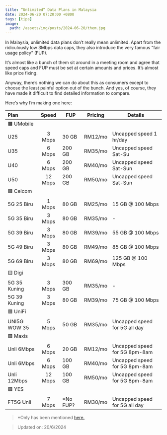 ```yaml
---
title: “Unlimited” Data Plans in Malaysia
date: 2024-06-20 07:20:00 +0800
tags: [tips]
image: 
  path: /assets/img/posts/2024-06-20/them.jpg
---
```


In Malaysia, unlimited data plans don’t really mean unlimited. Apart from the ridiculously low 3Mbps data caps, they also introduce the very famous “fair usage policy” (FUP).

It’s almost like a bunch of them sit around in a meeting room and agree that speed caps and FUP must be set at certain amounts and prices. It’s almost like price fixing.

Anyway, there’s nothing we can do about this as consumers except to choose the least painful option out of the bunch. And yes, of course, they have made it difficult to find detailed information to compare.

Here’s why I’m making one here:

| Plan			| Speed   	| FUP       | Pricing   | Details                       |
| :------------ | :-------: | --------- | --------- | ----------------------------- |
| 🟧 UMobile
| U25         	| 3 Mbps  	| 30 GB     | RM12/mo   | Uncapped speed 1 hr/day       |
| U35         	| 6 Mbps  	| 200 GB    | RM35/mo   | Uncapped speed Sat-Su         |
| U40         	| 6 Mbps  	| 200 GB    | RM40/mo   | Uncapped speed Sat-Sun        |
| U50         	| 12 Mbps 	| 200 GB    | RM50/mo	| Uncapped speed Sat-Sun        |
| 🟦 Celcom
| 5G 25 Biru	| 1 Mbps  	| 80 GB     | RM25/mo	| 15 GB @ 100 Mbps				|
| 5G 35 Biru	| 3 Mbps  	| 80 GB     | RM35/mo	| -								|
| 5G 39 Biru	| 3 Mbps	| 80 GB		| RM39/mo	| 55 GB @ 100 Mbps				|
| 5G 49 Biru	| 3 Mbps	| 80 GB		| RM49/mo	| 85 GB @ 100 Mbps				|
| 5G 69 Biru	| 3 Mbps	| 80 GB		| RM69/mo	| 125 GB @ 100 Mbps				|
| 🟨 Digi
| 5G 35 Kuning	| 3 Mbps	| 300 GB	| RM35/mo	|  -			 				|
| 5G 39 Kuning	| 3 Mbps	| 80 GB		| RM39/mo	| 75 GB @ 100 Mbps 				|
| 🟥 UniFi
| UNI5G WOW 35	| 5 Mbps	| 50 GB		| RM35/mo	| Uncapped speed for 5G all day	|
| 🟩 Maxis
| Unli 6Mbps	| 6 Mbps	| 20 GB		| RM12/mo	| Uncapped speed for 5G 8pm-8am |
| Unli 6Mbps	| 6 Mbps	| 100 GB	| RM40/mo	| Uncapped speed for 5G 8pm-8am |
| Unli 12Mbps	| 12 Mbps	| 100 GB	| RM50/mo	| Uncapped speed for 5G 8pm-8am |
| 🟪 YES
| FT5G Unli		| 7 Mbps	| *No FUP?	| RM30/mo	| Uncapped speed for 5G all day	|

> *Only has been mentioned [here.](https://www.facebook.com/Yes.5G/posts/good-news-you-can-now-enjoy-12gb-of-hotspot-data-5g-or-4g-from-our-ft5g-unlimite/10159621864267677/)

> Updated on: 20/6/2024

